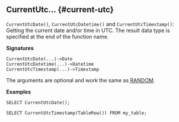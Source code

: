 
## CurrentUtc... {#current-utc}

`CurrentUtcDate()`, `CurrentUtcDatetime()` and `CurrentUtcTimestamp()`: Getting the current date and/or time in UTC. The result data type is specified at the end of the function name.

**Signatures**
```
CurrentUtcDate(...)->Date
CurrentUtcDatetime(...)->Datetime
CurrentUtcTimestamp(...)->Timestamp
```

The arguments are optional and work the same as [RANDOM](#random).

**Examples**
```yql
SELECT CurrentUtcDate();
```
```yql
SELECT CurrentUtcTimestamp(TableRow()) FROM my_table;
```
